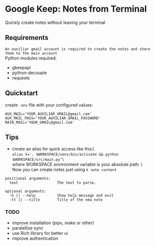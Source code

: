# Google Keep: Notes from Terminal  
Quickly create notes without leaving your terminal  

## Requirements
`An auxiliar gmail account is required to create the notes and share them to the main account`\
Python modules required:
- gkeepapi
- python-decouple
- requests

## Quickstart
create `.env` file with your configured values:
````
AUX_MAIL='YOUR_AUXILIAR_GMAIL@gmail.com'  
AUX_MAIL_PASS='YOUR_AUXILIAR_GMAIL_PASSWORD'  
MAIN_MAIL='YOUR_GMAIL@gmail.com'
````

## Tips  
- create an alias for quick access like this:\  
``alias k='. $WORKSPACE/venv/bin/activate && python $WORKSPACE/src/main.py'``\  
where WORKSPACE environment variable is your absolute path. \  
Now you can create notes just using ``k note content``  

````  
positional arguments:  
  text                  The text to parse.  
  
optional arguments:  
  -h || --help          Show help message and exit  
  -tt || --title        Title of the new note  
````

### TODO
- improve installation (pipx, make or other)
- paralellize sync
- use Rich library for better ui
- improve authentication